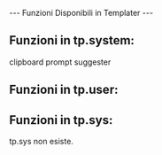 --- Funzioni Disponibili in Templater ---

## Funzioni in tp.system:
clipboard
prompt
suggester

## Funzioni in tp.user:


## Funzioni in tp.sys:
tp.sys non esiste.
